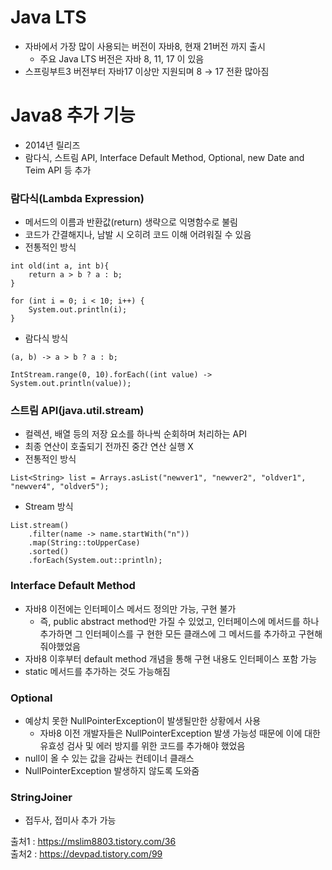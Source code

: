 # Java LTS
- 자바에서 가장 많이 사용되는 버전이 자바8, 현재 21버전 까지 출시
    - 주요 Java LTS 버전은 자바 8, 11, 17 이 있음
- 스프링부트3 버전부터 자바17 이상만 지원되며 8 → 17 전환 많아짐

# Java8 추가 기능
- 2014년 릴리즈
- 람다식, 스트림 API, Interface Default Method, Optional, new Date and Teim API 등 추가

### 람다식(Lambda Expression)
- 메서드의 이름과 반환값(return) 생략으로 익명함수로 불림
- 코드가 간결해지나, 남발 시 오히려 코드 이해 어려워질 수 있음
- 전통적인 방식
```
int old(int a, int b){
    return a > b ? a : b;
}

for (int i = 0; i < 10; i++) {
    System.out.println(i);
}
```
- 람다식 방식
```
(a, b) -> a > b ? a : b;

IntStream.range(0, 10).forEach((int value) -> System.out.println(value));
```

### 스트림 API(java.util.stream)
- 컬렉션, 배열 등의 저장 요소를 하나씩 순회하며 처리하는 API
- 최종 연산이 호출되기 전까진 중간 연산 실행 X
- 전통적인 방식
```
List<String> list = Arrays.asList("newver1", "newver2", "oldver1", "newver4", "oldver5");
```
- Stream 방식
```
List.stream()
    .filter(name -> name.startWith("n"))
    .map(String::toUpperCase)
    .sorted()
    .forEach(System.out::println);
```

### Interface Default Method
- 자바8 이전에는 인터페이스 메서드 정의만 가능, 구현 불가
    - 즉, public abstract method만 가질 수 있었고, 인터페이스에 메서드를 하나 추가하면 그 인터페이스를 구       현한 모든 클래스에 그 메서드를 추가하고 구현해 줘야했었음
- 자바8 이후부터 default method 개념을 통해 구현 내용도 인터페이스 포함 가능
- static 메서드를 추가하는 것도 가능해짐

### Optional
- 예상치 못한 NullPointerException이 발생될만한 상황에서 사용
    - 자바8 이전 개발자들은 NullPointerException 발생 가능성 때문에 이에 대한 유효성 검사 및 에러 방지를        위한 코드를 추가해야 했었음
- null이 올 수 있는 값을 감싸는 컨테이너 클래스
- NullPointerException 발생하지 않도록 도와줌

### StringJoiner
- 접두사, 접미사 추가 가능


출처1 : https://mslim8803.tistory.com/36   
출처2 : https://devpad.tistory.com/99
